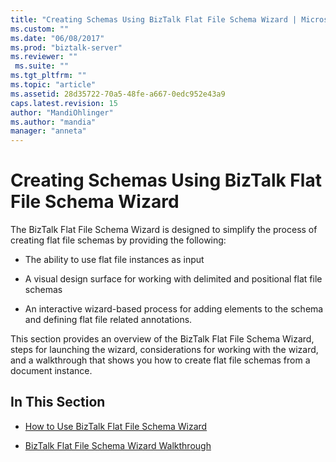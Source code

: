 ```yaml
---
title: "Creating Schemas Using BizTalk Flat File Schema Wizard | Microsoft Docs"
ms.custom: ""
ms.date: "06/08/2017"
ms.prod: "biztalk-server"
ms.reviewer: ""
 ms.suite: ""
ms.tgt_pltfrm: ""
ms.topic: "article"
ms.assetid: 28d35722-70a5-48fe-a667-0edc952e43a9
caps.latest.revision: 15
author: "MandiOhlinger"
ms.author: "mandia"
manager: "anneta"
---
```

# Creating Schemas Using BizTalk Flat File Schema Wizard
The BizTalk Flat File Schema Wizard is designed to simplify the process of creating flat file schemas by providing the following:  
  
-   The ability to use flat file instances as input  
  
-   A visual design surface for working with delimited and positional flat file schemas  
  
-   An interactive wizard-based process for adding elements to the schema and defining flat file related annotations.  
  
 This section provides an overview of the BizTalk Flat File Schema Wizard, steps for launching the wizard, considerations for working with the wizard, and a walkthrough that shows you how to create flat file schemas from a document instance.  
  
## In This Section  
  
-   [How to Use BizTalk Flat File Schema Wizard](../core/how-to-use-biztalk-flat-file-schema-wizard.md)  
  
-   [BizTalk Flat File Schema Wizard Walkthrough](../core/biztalk-flat-file-schema-wizard-walkthrough.md)